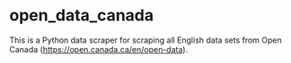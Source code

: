 # open_data_canada
This is a Python data scraper for scraping all English data sets from Open Canada (https://open.canada.ca/en/open-data).
